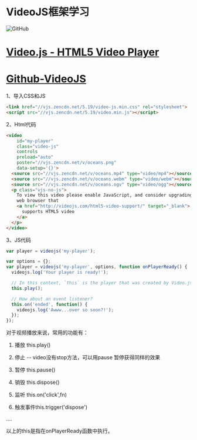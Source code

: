 # VideoJS框架学习
![GitHub](https://camo.githubusercontent.com/0af60e718ce6f8c9f31543c210af3a74e77681c6/687474703a2f2f766964656f6a732e636f6d2f696d672f6c6f676f2e706e67 "Picture")

# [Video.js - HTML5 Video Player](http://videojs.com "VideoJS.com")

# [Github-VideoJS](https://github.com/videojs "Github-VideoJS")

1、导入CSS和JS

```html
<link href="//vjs.zencdn.net/5.19/video-js.min.css" rel="stylesheet">
<script src="//vjs.zencdn.net/5.19/video.min.js"></script>
```
2、Html代码
```html
<video
    id="my-player"
    class="video-js"
    controls
    preload="auto"
    poster="//vjs.zencdn.net/v/oceans.png"
    data-setup='{}'>
  <source src="//vjs.zencdn.net/v/oceans.mp4" type="video/mp4"></source>
  <source src="//vjs.zencdn.net/v/oceans.webm" type="video/webm"></source>
  <source src="//vjs.zencdn.net/v/oceans.ogv" type="video/ogg"></source>
  <p class="vjs-no-js">
    To view this video please enable JavaScript, and consider upgrading to a
    web browser that
    <a href="http://videojs.com/html5-video-support/" target="_blank">
      supports HTML5 video
    </a>
  </p>
</video>
```
3、JS代码
```js
var player = videojs('my-player');
```
```js
var options = {};
var player = videojs('my-player', options, function onPlayerReady() {
  videojs.log('Your player is ready!');

  // In this context, `this` is the player that was created by Video.js.
  this.play();

  // How about an event listener?
  this.on('ended', function() {
    videojs.log('Awww...over so soon?!');
  });
});
```
对于视频播放来说，常用的功能有：

1. 播放   this.play()

2. 停止   -- video没有stop方法，可以用pause 暂停获得同样的效果

3. 暂停   this.pause()

4. 销毁  this.dispose()

5. 监听  this.on('click',fn)

6. 触发事件this.trigger('dispose')

....

以上的this是指在onPlayerReady函数中执行。
